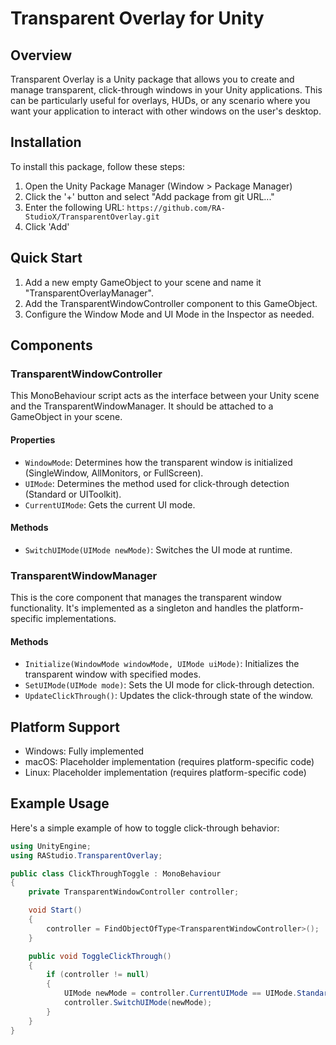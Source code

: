# Transparent Overlay for Unity

## Overview

Transparent Overlay is a Unity package that allows you to create and manage transparent, click-through windows in your Unity applications. This can be particularly useful for overlays, HUDs, or any scenario where you want your application to interact with other windows on the user's desktop.

## Installation

To install this package, follow these steps:

1. Open the Unity Package Manager (Window > Package Manager)
2. Click the '+' button and select "Add package from git URL..."
3. Enter the following URL: `https://github.com/RA-StudioX/TransparentOverlay.git`
4. Click 'Add'

## Quick Start

1. Add a new empty GameObject to your scene and name it "TransparentOverlayManager".
2. Add the TransparentWindowController component to this GameObject.
3. Configure the Window Mode and UI Mode in the Inspector as needed.

## Components

### TransparentWindowController

This MonoBehaviour script acts as the interface between your Unity scene and the TransparentWindowManager. It should be attached to a GameObject in your scene.

#### Properties

- `WindowMode`: Determines how the transparent window is initialized (SingleWindow, AllMonitors, or FullScreen).
- `UIMode`: Determines the method used for click-through detection (Standard or UIToolkit).
- `CurrentUIMode`: Gets the current UI mode.

#### Methods

- `SwitchUIMode(UIMode newMode)`: Switches the UI mode at runtime.

### TransparentWindowManager

This is the core component that manages the transparent window functionality. It's implemented as a singleton and handles the platform-specific implementations.

#### Methods

- `Initialize(WindowMode windowMode, UIMode uiMode)`: Initializes the transparent window with specified modes.
- `SetUIMode(UIMode mode)`: Sets the UI mode for click-through detection.
- `UpdateClickThrough()`: Updates the click-through state of the window.

## Platform Support

- Windows: Fully implemented
- macOS: Placeholder implementation (requires platform-specific code)
- Linux: Placeholder implementation (requires platform-specific code)

## Example Usage

Here's a simple example of how to toggle click-through behavior:

```csharp
using UnityEngine;
using RAStudio.TransparentOverlay;

public class ClickThroughToggle : MonoBehaviour
{
    private TransparentWindowController controller;

    void Start()
    {
        controller = FindObjectOfType<TransparentWindowController>();
    }

    public void ToggleClickThrough()
    {
        if (controller != null)
        {
            UIMode newMode = controller.CurrentUIMode == UIMode.Standard ? UIMode.UIToolkit : UIMode.Standard;
            controller.SwitchUIMode(newMode);
        }
    }
}
```
